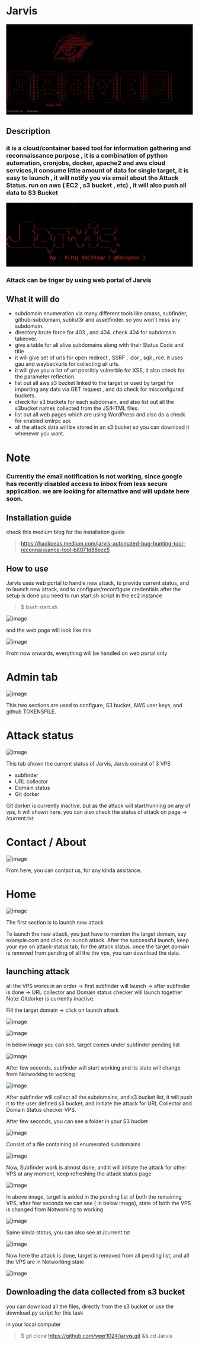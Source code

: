 # Jarvis
![jarvis first look](jarvis.png)
## **Description**
### it is a cloud/container based tool for information gathering and reconnaissance purpose , it is a combination of python automation, cronjobs, docker, apache2 and aws cloud services,it consume little amount of data for single target, it is easy to launch , it will notify you via email about the Attack Status. run on aws ( EC2 , s3 bucket , etc) , it will also push all data to S3 Bucket
![Jarvis image](jarvis2.png)

### Attack can be triger by using web portal of Jarvis

## What it will do 
- subdomain enumeration via many different tools like amass, subfinder, github-subdomain, sublist3r and assetfinder. so you won't miss any subdomain.
- directory brute force for 403 , and 404. check 404 for subdomain takeover.
- give a table for all alive subdomains along with their Status Code and title
- it will give set of urls for open redirect , SSRF , idor , sqli , rce. it uses gau and waybackurls for collecting all urls.
- it will give you a list of url possibly vulnerble for XSS, it also check for the parameter reflection.
- list out all aws s3 bucket linked to the target or used by target for importing any data via GET request , and do check for misconfigured buckets.
- check for s3 buckets for each subdomain, and also list out all the s3bucket names collected from the JS/HTML files.
- list out all web pages which are using WordPress and also do a check for enabled xmlrpc api.
- all the attack data will be stored in an s3 bucket so you can download it whenever you want.

# **Note**
### Currently the email notification is not working, since google has recently disabled access to inbox from less secure application. we are looking for alternative and will update here soon.

## Installation guide 
check this medium blog for the installation guide 
> https://hackpeas.medium.com/jarvis-automated-bug-hunting-tool-reconnaissance-tool-b8071d88ecc5

## How to use
Jarvis uses web portal to handle new attack, to provide current status, and to launch new attack, and to configure/reconfigure credentials
after the setup is done
you need to run start.sh script in the ec2 instance
> $ bash start.sh

![image](https://user-images.githubusercontent.com/60743167/173586053-618bfe6c-6b05-43fe-8713-ee1e50289cbf.png)

and the web page will look like this

![image](https://user-images.githubusercontent.com/60743167/173586811-6472b65a-52ce-4bbc-a18b-c9dad1820a87.png)

From now onwards, everything will be handled on web portal only

# Admin tab

![image](https://user-images.githubusercontent.com/60743167/173638028-d2a514c8-9409-4f63-a307-1a06fdb7b23b.png)

This two sections are used to configure, S3 bucket, AWS user keys, and github TOKENSFILE.

# Attack status

![image](https://user-images.githubusercontent.com/60743167/173638248-27531fbe-7c42-46bf-8fa6-fa67fc2087b7.png)

This tab shown the current status of Jarvis, 
Jarvis consist of 3 VPS 
- subfinder 
- URL collector 
- Domain status 
- Git dorker

Git dorker is currently inactive.
but as the attack will start/running on any of vps, it will shown here.
you can also check the status of attack on page -> /current.txt

# Contact / About

![image](https://user-images.githubusercontent.com/60743167/173638742-e593c25c-f1de-4da2-b89d-b95794f13509.png)

From here, you can contact us, for any kinda assitance.

# Home

![image](https://user-images.githubusercontent.com/60743167/173639004-955f2d20-8164-4700-8d33-338b71abe0a5.png)

The first section is to launch new attack 

To launch the new attack, you just have to mention the target domain, say example.com and click on launch attack.
After the successful launch, keep your eye on attack-status tab, for the attack status. once the target domain is removed from pending of all the the vps, you can download the data.

## launching attack 

all the VPS works in an order -> first subfinder will launch -> after subfinder is done -> URL collector and Domain status checker will launch together
Note: Gitdorker is currently inactive.

Fill the target domain -> click on launch attack


![image](https://user-images.githubusercontent.com/60743167/173656483-1d1256ab-097e-4d59-a347-a6403b9c1725.png)

![image](https://user-images.githubusercontent.com/60743167/173656542-cc1598d0-7c99-4fde-9aac-d62b3e87be0b.png)

In below image you can see, target comes under subfinder pending list

![image](https://user-images.githubusercontent.com/60743167/173656752-c11a68c1-3f1d-44ae-97f1-72632484fecc.png)

After few seconds, subfinder will start working and its state will change from Notworking to working

![image](https://user-images.githubusercontent.com/60743167/173656981-21d63f51-7513-47b3-b2d9-a5aa8032c2bd.png)

After subfinder will collect all the subdomains, and s3 bucket list, it will push it to the user defined s3 bucket, and initiate the attack for URL Collector and Domain Status checker VPS.

After few seconds, you can see a folder in your S3 bucket 

![image](https://user-images.githubusercontent.com/60743167/173659559-4e6b22d2-3464-4055-bb74-70e0e4fc0e63.png)

Consist of a file containing all enumerated subdomains 

![image](https://user-images.githubusercontent.com/60743167/173659680-0955af6d-3c10-4a8a-af34-a37ee44d0211.png)

Now, Subfinder work is almost done, and it will initiate the attack for other VPS at any moment, keep refreshing the attack status page

![image](https://user-images.githubusercontent.com/60743167/173660105-3db7e760-62d2-4760-b764-46ce972113e9.png)

In above image, target is added in the pending list of both the remaining VPS, after few seconds we can see ( in below image), state of both the VPS is changed from Notworking to working

![image](https://user-images.githubusercontent.com/60743167/173660332-a4461713-d2c6-4dd5-a7b3-2dbbea0d2fca.png)

Same kinda status, you can also see at /current.txt 

![image](https://user-images.githubusercontent.com/60743167/173662159-f24b6f70-92fc-46aa-b908-e4fd0498c5fb.png)

Now here the attack is done, target is removed from all pending list, and all the VPS are in Notworking state

![image](https://user-images.githubusercontent.com/60743167/173663208-69235e43-b2e6-4392-b2ab-3d827116876c.png)

## Downloading the data collected from s3 bucket
you can download all the files, directly from the s3 bucket or use the download.py script for this task

in your local computer 

> $ git clone https://github.com/veer1024/jarvis.git && cd Jarvis
